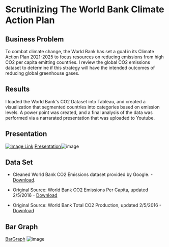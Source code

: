 # Scrutinizing The World Bank Climate Action Plan


## Business Problem

To combat climate change, the World Bank has set a goal in its Climate Action Plan 2021-2025 to focus resources on reducing emissions from high CO2 per capita emitting countries. I review the global CO2 emissions dataset to determine if this strategy will have the intended outcomes of reducing global greenhouse gases.

## Results

I loaded the World Bank's CO2 Dataset into Tableau, and created a visualization that segmented countries into categories based on emission levels. A power point was created, and a final analysis of the data was performed via a narrarated presentation that was uploaded to Youtube.

## Presentation
[![Image Link]([assets/logo.png](https://github.com/cgjohnso/Scrutinizing-The-World-Bank-Climate-Action-Plan/blob/main/PowerpointPresentation5.png))]([https://example.com](https://youtu.be/XGYeh6eDvbM))
[Presentation](https://youtu.be/XGYeh6eDvbM)![image](https://github.com/cgjohnso/Scrutinizing-The-World-Bank-Climate-Action-Plan/blob/main/PowerpointPresentation5.png)


## Data Set

- Cleaned World Bank CO2 Emissions dataset provided by Google. - [Download](https://github.com/cgjohnso/Is-CO2-per-capita-a-reliable-indicator-of-a-countrys-total-CO2-production/blob/main/CO2-Dataset.xlsx).

- Original Source: World Bank CO2 Emissions Per Capita, updated 2/5/2016 - [Download](http://data.worldbank.org/indicator/EN.ATM.CO2E.PC)

- Original Source: World Bank Total CO2 Production, updated 2/5/2016 - [Download](http://data.worldbank.org/indicator/EN.ATM.CO2E.KT)

## Bar Graph

[BarGraph](https://public.tableau.com/app/profile/chadwick.johnson/viz/IsCO2percapitaareliableindicatorofacountrystotalCO2production/Dashboard3)
![image](https://github.com/cgjohnso/Scrutinizing-The-World-Bank-Climate-Action-Plan/blob/main/Dashboard%203.png)

